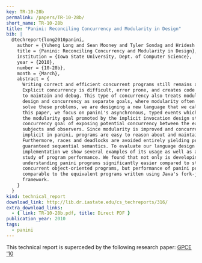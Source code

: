 ```yaml
---
key: TR-10-28b
permalink: /papers/TR-10-28b/
short_name: TR-10-28b
title: "Panini: Reconciling Concurrency and Modularity in Design"
bib: |
  @techreport{long2010panini,
    author = {Yuheng Long and Sean Mooney and Tyler Sondag and Hridesh Rajan},
    title = {Panini: Reconciling Concurrency and Modularity in Design},
    institution = {Iowa State University, Dept. of Computer Science},
    year = {2010},
    number = {10-28b},
    month = {March},
    abstract = {
      Writing correct and efficient concurrent programs still remains a challenge.
      Explicit concurrency is difficult, error prone, and creates code which is hard
      to maintain and debug. This type of concurrency also treats modular program
      design and concurrency as separate goals, where modularity often suffers. To
      solve these problems, we are designing a new language that we call panini. In
      this paper, we focus on panini's asynchronous, typed events which reconcile
      the modularity goal promoted by the implicit invocation design style with the
      concurrency goal of exposing potential concurrency between the execution of
      subjects and observers. Since modularity is improved and concurrency is
      implicit in panini, programs are easy to reason about and maintain.
      Furthermore, races and deadlocks are avoided entirely yielding programs with a
      guaranteed sequential semantics. To evaluate our language design and
      implementation we show several examples of its usage as well as an empirical
      study of program performance. We found that not only is developing and
      understanding panini programs significantly easier compared to standard
      concurrent object-oriented programs, but performance of panini programs is
      comparable to the equivalent programs written using Java's fork-join
      framework.
    }
  }
kind: technical_report
download_link: http://lib.dr.iastate.edu/cs_techreports/316/
extra_download_links:
  - { link: TR-10-28b.pdf, title: Direct PDF }
publication_year: 2010
tags:
  - panini
---
```


This technical report is superceded by the following research paper:
[GPCE '10](/papers/GPCE-10)

